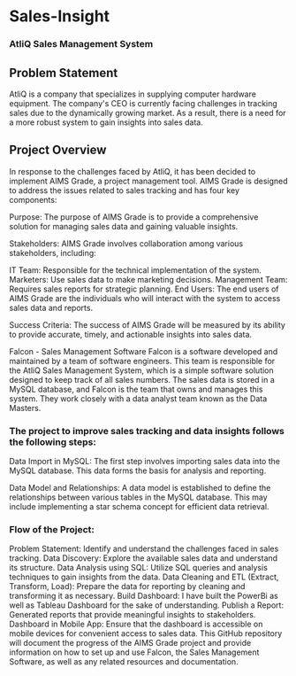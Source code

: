 # Sales-Insight
### AtliQ Sales Management System
## Problem Statement
AtliQ is a company that specializes in supplying computer hardware equipment. The company's CEO is currently facing challenges in tracking sales due to the dynamically growing market. As a result, there is a need for a more robust system to gain insights into sales data.

## Project Overview
In response to the challenges faced by AtliQ, it has been decided to implement AIMS Grade, a project management tool. AIMS Grade is designed to address the issues related to sales tracking and has four key components:

Purpose: The purpose of AIMS Grade is to provide a comprehensive solution for managing sales data and gaining valuable insights.

Stakeholders: AIMS Grade involves collaboration among various stakeholders, including:

IT Team: Responsible for the technical implementation of the system.
Marketers: Use sales data to make marketing decisions.
Management Team: Requires sales reports for strategic planning.
End Users: The end users of AIMS Grade are the individuals who will interact with the system to access sales data and reports.

Success Criteria: The success of AIMS Grade will be measured by its ability to provide accurate, timely, and actionable insights into sales data.

Falcon - Sales Management Software
Falcon is a software developed and maintained by a team of software engineers. This team is responsible for the AtliQ Sales Management System, which is a simple software solution designed to keep track of all sales numbers. The sales data is stored in a MySQL database, and Falcon is the team that owns and manages this system. They work closely with a data analyst team known as the Data Masters.

### The project to improve sales tracking and data insights follows the following steps:

Data Import in MySQL: The first step involves importing sales data into the MySQL database. This data forms the basis for analysis and reporting.

Data Model and Relationships: A data model is established to define the relationships between various tables in the MySQL database. This may include implementing a star schema concept for efficient data retrieval.

### Flow of the Project:

Problem Statement: Identify and understand the challenges faced in sales tracking.
Data Discovery: Explore the available sales data and understand its structure.
Data Analysis using SQL: Utilize SQL queries and analysis techniques to gain insights from the data.
Data Cleaning and ETL (Extract, Transform, Load): Prepare the data for reporting by cleaning and transforming it as necessary.
Build Dashboard: I have built the PowerBi as well as Tableau Dashboard for the sake of understanding.
Publish a Report: Generated reports that provide meaningful insights to stakeholders.
Dashboard in Mobile App: Ensure that the dashboard is accessible on mobile devices for convenient access to sales data.
This GitHub repository will document the progress of the AIMS Grade project and provide information on how to set up and use Falcon, the Sales Management Software, as well as any related resources and documentation.







